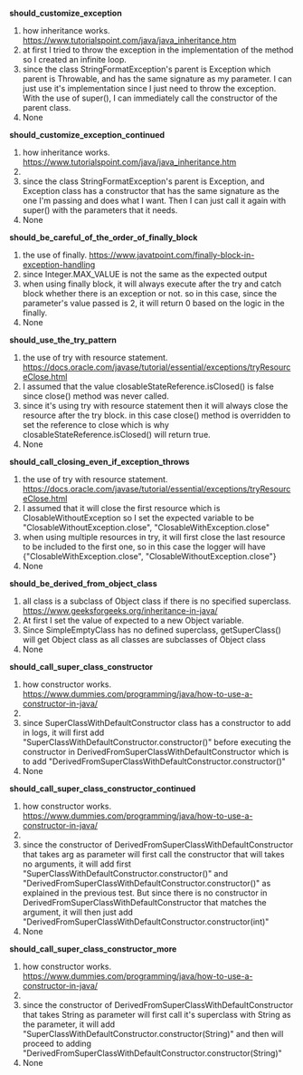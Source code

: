 **should_customize_exception**
1. how inheritance works. https://www.tutorialspoint.com/java/java_inheritance.htm
2. at first I tried to throw the exception in the implementation of the method so I created an infinite loop.
3. since the class StringFormatException's parent is Exception which parent is Throwable, and has the same signature as my parameter. I can just use it's implementation since I just need to throw the exception. With the use of super(), I can immediately call the constructor of the parent class. 
4. None

**should_customize_exception_continued**
1. how inheritance works. https://www.tutorialspoint.com/java/java_inheritance.htm
2. 
3. since the class StringFormatException's parent is Exception, and Exception class has a constructor that has the same signature as the one I'm passing and does what I want. Then I can just call it again with super() with the parameters that it needs. 
4. None

**should_be_careful_of_the_order_of_finally_block**
1. the use of finally. https://www.javatpoint.com/finally-block-in-exception-handling
2. since Integer.MAX_VALUE is not the same as the expected output
3. when using finally block, it will always execute after the try and catch block whether there is an exception or not. so in this case, since the parameter's value passed is 2, it will return 0 based on the logic in the finally.  
4. None

**should_use_the_try_pattern**
1. the use of try with resource statement. https://docs.oracle.com/javase/tutorial/essential/exceptions/tryResourceClose.html
2. I assumed that the value closableStateReference.isClosed() is false since close() method was never called.
3. since it's using try with resource statement then it will always close the resource after the try block. in this case close() method is overridden to set the reference to close which is why closableStateReference.isClosed() will return true.
4. None

**should_call_closing_even_if_exception_throws**
1. the use of try with resource statement. https://docs.oracle.com/javase/tutorial/essential/exceptions/tryResourceClose.html
2. I assumed that it will close the first resource which is ClosableWithoutException so I set the expected variable to be "ClosableWithoutException.close", "ClosableWithException.close"
3. when using multiple resources in try, it will first close the last resource to be included to the first one, so in this case the logger will have {"ClosableWithException.close", "ClosableWithoutException.close"}
4. None

**should_be_derived_from_object_class**
1. all class is a subclass of Object class if there is no specified superclass. https://www.geeksforgeeks.org/inheritance-in-java/
2. At first I set the value of expected to a new Object variable.
3. Since SimpleEmptyClass has no defined superclass, getSuperClass() will get Object class as all classes are subclasses of Object class
4. None

**should_call_super_class_constructor**
1. how constructor works. https://www.dummies.com/programming/java/how-to-use-a-constructor-in-java/
2. 
3. since SuperClassWithDefaultConstructor class has a constructor to add in logs, it will first add "SuperClassWithDefaultConstructor.constructor()" before executing the constructor in DerivedFromSuperClassWithDefaultConstructor which is to add "DerivedFromSuperClassWithDefaultConstructor.constructor()"
4. None

**should_call_super_class_constructor_continued**
1. how constructor works. https://www.dummies.com/programming/java/how-to-use-a-constructor-in-java/
2. 
3. since the constructor of DerivedFromSuperClassWithDefaultConstructor that takes arg as parameter will first call the constructor that will takes no arguments, it will add first "SuperClassWithDefaultConstructor.constructor()" and "DerivedFromSuperClassWithDefaultConstructor.constructor()" as explained in the previous test. But since there is no constructor in DerivedFromSuperClassWithDefaultConstructor that matches the argument, it will then just add "DerivedFromSuperClassWithDefaultConstructor.constructor(int)"
4. None

**should_call_super_class_constructor_more**
1. how constructor works. https://www.dummies.com/programming/java/how-to-use-a-constructor-in-java/
2. 
3. since the constructor of DerivedFromSuperClassWithDefaultConstructor that takes String as parameter will first call it's superclass with String as the parameter, it will add "SuperClassWithDefaultConstructor.constructor(String)" and then will proceed to adding "DerivedFromSuperClassWithDefaultConstructor.constructor(String)"
4. None
